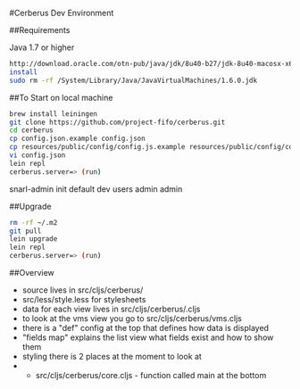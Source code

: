 #Cerberus Dev Environment

##Requirements

Java 1.7 or higher

```bash
http://download.oracle.com/otn-pub/java/jdk/8u40-b27/jdk-8u40-macosx-x64.dmg
install
sudo rm -rf /System/Library/Java/JavaVirtualMachines/1.6.0.jdk
```

##To Start on local machine

```bash
brew install leiningen
git clone https://github.com/project-fifo/cerberus.git
cd cerberus
cp config.json.example config.json
cp resources/public/config/config.js.example resources/public/config/config.js
vi config.json
lein repl
cerberus.server=> (run)
```


snarl-admin init default dev users admin admin

##Upgrade

```bash
rm -rf ~/.m2
git pull
lein upgrade
lein repl
cerberus.server=> (run)
```

##Overview

* source lives in src/cljs/cerberus/
* src/less/style.less for stylesheets
* data for each view lives in src/cljs/cerberus/<view>.cljs
* to look at the vms view you go to src/cljs/cerberus/vms.cljs
* there is a "def" config at the top that defines how data is displayed
* "fields map" explains the list view what fields exist and how to show them
* styling there is 2 places at the moment to look at
* * src/cljs/cerberus/core.cljs - function called main at the bottom
